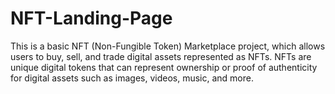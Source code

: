 # NFT-Landing-Page
This is a basic NFT (Non-Fungible Token) Marketplace project,
which allows users to buy, sell, and trade digital assets represented as NFTs. 
NFTs are unique digital tokens that can represent ownership or proof of authenticity for digital assets such as images, videos, music, and more.
